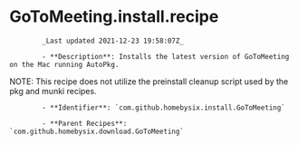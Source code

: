 # GoToMeeting.install.recipe

            _Last updated 2021-12-23 19:58:07Z_

            - **Description**: Installs the latest version of GoToMeeting on the Mac running AutoPkg.

NOTE: This recipe does not utilize the preinstall cleanup script used by the pkg and munki recipes.

            - **Identifier**: `com.github.homebysix.install.GoToMeeting`

            - **Parent Recipes**: `com.github.homebysix.download.GoToMeeting`